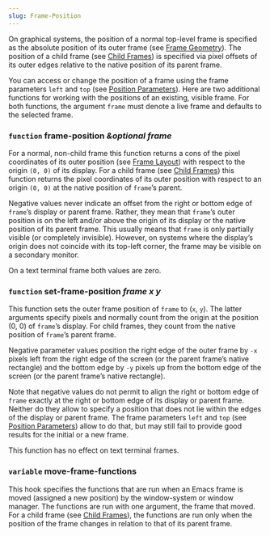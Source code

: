```yaml
---
slug: Frame-Position
---
```


On graphical systems, the position of a normal top-level frame is specified as the absolute position of its outer frame (see [Frame Geometry](/docs/elisp/Frame-Geometry)). The position of a child frame (see [Child Frames](/docs/elisp/Child-Frames)) is specified via pixel offsets of its outer edges relative to the native position of its parent frame.

You can access or change the position of a frame using the frame parameters `left` and `top` (see [Position Parameters](/docs/elisp/Position-Parameters)). Here are two additional functions for working with the positions of an existing, visible frame. For both functions, the argument `frame` must denote a live frame and defaults to the selected frame.

### <span className="tag function">`function`</span> **frame-position** *\&optional frame*

For a normal, non-child frame this function returns a cons of the pixel coordinates of its outer position (see [Frame Layout](/docs/elisp/Frame-Layout)) with respect to the origin `(0, 0)` of its display. For a child frame (see [Child Frames](/docs/elisp/Child-Frames)) this function returns the pixel coordinates of its outer position with respect to an origin `(0, 0)` at the native position of `frame`’s parent.

Negative values never indicate an offset from the right or bottom edge of `frame`’s display or parent frame. Rather, they mean that `frame`’s outer position is on the left and/or above the origin of its display or the native position of its parent frame. This usually means that `frame` is only partially visible (or completely invisible). However, on systems where the display’s origin does not coincide with its top-left corner, the frame may be visible on a secondary monitor.

On a text terminal frame both values are zero.

### <span className="tag function">`function`</span> **set-frame-position** *frame x y*

This function sets the outer frame position of `frame` to (`x`, `y`). The latter arguments specify pixels and normally count from the origin at the position (0, 0) of `frame`’s display. For child frames, they count from the native position of `frame`’s parent frame.

Negative parameter values position the right edge of the outer frame by `-x` pixels left from the right edge of the screen (or the parent frame’s native rectangle) and the bottom edge by `-y` pixels up from the bottom edge of the screen (or the parent frame’s native rectangle).

Note that negative values do not permit to align the right or bottom edge of `frame` exactly at the right or bottom edge of its display or parent frame. Neither do they allow to specify a position that does not lie within the edges of the display or parent frame. The frame parameters `left` and `top` (see [Position Parameters](/docs/elisp/Position-Parameters)) allow to do that, but may still fail to provide good results for the initial or a new frame.

This function has no effect on text terminal frames.

### <span className="tag variable">`variable`</span> **move-frame-functions**

This hook specifies the functions that are run when an Emacs frame is moved (assigned a new position) by the window-system or window manager. The functions are run with one argument, the frame that moved. For a child frame (see [Child Frames](/docs/elisp/Child-Frames)), the functions are run only when the position of the frame changes in relation to that of its parent frame.

